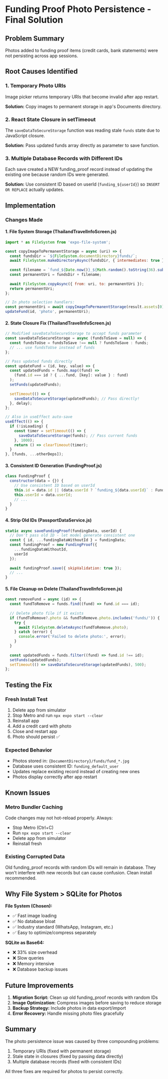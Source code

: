 # Funding Proof Photo Persistence - Final Solution

## Problem Summary
Photos added to funding proof items (credit cards, bank statements) were not persisting across app sessions.

## Root Causes Identified

### 1. Temporary Photo URIs
Image picker returns temporary URIs that become invalid after app restart.

**Solution:** Copy images to permanent storage in app's Documents directory.

### 2. React State Closure in setTimeout
The `saveDataToSecureStorage` function was reading stale `funds` state due to JavaScript closure.

**Solution:** Pass updated funds array directly as parameter to save function.

### 3. Multiple Database Records with Different IDs
Each save created a NEW funding_proof record instead of updating the existing one because random IDs were generated.

**Solution:** Use consistent ID based on userId (`funding_${userId}`) so `INSERT OR REPLACE` actually updates.

## Implementation

### Changes Made

#### 1. File System Storage (ThailandTravelInfoScreen.js)
```javascript
import * as FileSystem from 'expo-file-system';

const copyImageToPermanentStorage = async (uri) => {
  const fundsDir = `${FileSystem.documentDirectory}funds/`;
  await FileSystem.makeDirectoryAsync(fundsDir, { intermediates: true });
  
  const filename = `fund_${Date.now()}_${Math.random().toString(36).substring(7)}.jpg`;
  const permanentUri = fundsDir + filename;
  
  await FileSystem.copyAsync({ from: uri, to: permanentUri });
  return permanentUri;
};

// In photo selection handlers:
const permanentUri = await copyImageToPermanentStorage(result.assets[0].uri);
updateFund(id, 'photo', permanentUri);
```

#### 2. State Closure Fix (ThailandTravelInfoScreen.js)
```javascript
// Modified saveDataToSecureStorage to accept funds parameter
const saveDataToSecureStorage = async (fundsToSave = null) => {
  const fundsToUse = fundsToSave !== null ? fundsToSave : funds;
  // ... use fundsToUse instead of funds
};

// Pass updated funds directly
const updateFund = (id, key, value) => {
  const updatedFunds = funds.map((fund) => 
    (fund.id === id ? { ...fund, [key]: value } : fund)
  );
  setFunds(updatedFunds);
  
  setTimeout(() => {
    saveDataToSecureStorage(updatedFunds); // Pass directly!
  }, delay);
};

// Also in useEffect auto-save
useEffect(() => {
  if (!isLoading) {
    const timer = setTimeout(() => {
      saveDataToSecureStorage(funds); // Pass current funds
    }, 1000);
    return () => clearTimeout(timer);
  }
}, [funds, ...otherDeps]);
```

#### 3. Consistent ID Generation (FundingProof.js)
```javascript
class FundingProof {
  constructor(data = {}) {
    // Use consistent ID based on userId
    this.id = data.id || (data.userId ? `funding_${data.userId}` : FundingProof.generateId());
    this.userId = data.userId;
    // ...
  }
}
```

#### 4. Strip Old IDs (PassportDataService.js)
```javascript
static async saveFundingProof(fundingData, userId) {
  // Don't pass old ID - let model generate consistent one
  const { id, ...fundingDataWithoutId } = fundingData;
  const fundingProof = new FundingProof({
    ...fundingDataWithoutId,
    userId
  });
  
  await fundingProof.save({ skipValidation: true });
  // ...
}
```

#### 5. File Cleanup on Delete (ThailandTravelInfoScreen.js)
```javascript
const removeFund = async (id) => {
  const fundToRemove = funds.find((fund) => fund.id === id);
  
  // Delete photo file if it exists
  if (fundToRemove?.photo && fundToRemove.photo.includes('funds/')) {
    try {
      await FileSystem.deleteAsync(fundToRemove.photo);
    } catch (error) {
      console.error('Failed to delete photo:', error);
    }
  }
  
  const updatedFunds = funds.filter((fund) => fund.id !== id);
  setFunds(updatedFunds);
  setTimeout(() => saveDataToSecureStorage(updatedFunds), 500);
};
```

## Testing the Fix

### Fresh Install Test
1. Delete app from simulator
2. Stop Metro and run `npx expo start --clear`
3. Reinstall app
4. Add a credit card with photo
5. Close and restart app
6. Photo should persist ✅

### Expected Behavior
- Photos stored in: `{DocumentDirectory}/funds/fund_*.jpg`
- Database uses consistent ID: `funding_default_user`
- Updates replace existing record instead of creating new ones
- Photos display correctly after app restart

## Known Issues

### Metro Bundler Caching
Code changes may not hot-reload properly. Always:
- Stop Metro (Ctrl+C)
- Run `npx expo start --clear`
- Delete app from simulator
- Reinstall fresh

### Existing Corrupted Data
Old funding_proof records with random IDs will remain in database. They won't interfere with new records but can cause confusion. Clean install recommended.

## Why File System > SQLite for Photos

**File System (Chosen):**
- ✅ Fast image loading
- ✅ No database bloat
- ✅ Industry standard (WhatsApp, Instagram, etc.)
- ✅ Easy to optimize/compress separately

**SQLite as Base64:**
- ❌ 33% size overhead
- ❌ Slow queries
- ❌ Memory intensive
- ❌ Database backup issues

## Future Improvements

1. **Migration Script:** Clean up old funding_proof records with random IDs
2. **Image Optimization:** Compress images before saving to reduce storage
3. **Backup Strategy:** Include photos in data export/import
4. **Error Recovery:** Handle missing photo files gracefully

## Summary

The photo persistence issue was caused by three compounding problems:
1. Temporary URIs (fixed with permanent storage)
2. Stale state in closures (fixed by passing data directly)
3. Multiple database records (fixed with consistent IDs)

All three fixes are required for photos to persist correctly.
